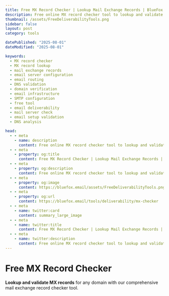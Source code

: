 ```yaml
---
title: Free MX Record Checker | Lookup Mail Exchange Records | BlueFox Email
description: Free online MX record checker tool to lookup and validate mail exchange records, check email server configuration, and analyze email routing for domains.
thumbnail: /assets/FreeDeliverabilityTools.png
sidebar: false
layout: post
category: tools

datePublished: "2025-08-01"
dateModified: "2025-08-01"

keywords:
  - MX record checker
  - MX record lookup
  - mail exchange records
  - email server configuration
  - email routing
  - DNS validation
  - domain verification
  - email infrastructure
  - SMTP configuration
  - free tool
  - email deliverability
  - mail server check
  - email setup validation
  - DNS analysis

head:
  - - meta
    - name: description
      content: Free online MX record checker tool to lookup and validate mail exchange records, check email server configuration, and analyze email routing for domains.
  - - meta
    - property: og:title
      content: Free MX Record Checker | Lookup Mail Exchange Records | BlueFox Email
  - - meta
    - property: og:description
      content: Free online MX record checker tool to lookup and validate mail exchange records, check email server configuration, and analyze email routing for domains.
  - - meta
    - property: og:image
      content: https://bluefox.email/assets/FreeDeliverabilityTools.png
  - - meta
    - property: og:url
      content: https://bluefox.email/tools/deliverability/mx-checker
  - - meta
    - name: twitter:card
      content: summary_large_image
  - - meta
    - name: twitter:title
      content: Free MX Record Checker | Lookup Mail Exchange Records | BlueFox Email
  - - meta
    - name: twitter:description
      content: Free online MX record checker tool to lookup and validate mail exchange records, check email server configuration, and analyze email routing for domains.
---
```


<GlossaryNavigation link="/tools/deliverability" label="Back to deliverability Tools" />


# Free MX Record Checker

**Lookup and validate MX records** for any domain with our comprehensive mail exchange record checker tool.

<MxChecker />
